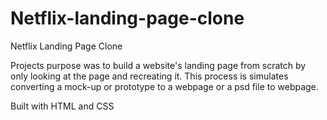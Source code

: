 # Netflix-landing-page-clone

Netflix Landing Page Clone

Projects purpose was to build a website's landing page from scratch by only looking at the page and recreating it. This process is simulates converting a mock-up or prototype to a webpage or a psd file to webpage. 

Built with HTML and CSS 
